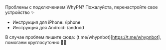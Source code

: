Проблемы с подключением WhyPN? Пожалуйста, перенастройте свое устройство ✨
- Инструкция для iPhone: /iphone
- Инструкция для Android: /android

В случае проблем пишите сюда: (t.me/whypnbot)[https://t.me/whypnbot], помогаем круглосуточно 👨‍💻
